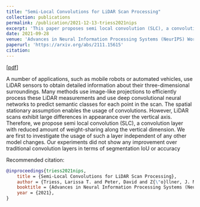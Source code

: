 ```yaml
---
title: "Semi-Local Convolutions for LiDAR Scan Processing"
collection: publications
permalink: /publication/2021-12-13-triess2021nips
excerpt: 'This paper proposes semi local convolution (SLC), a convolution layer with reduced amount of weight-sharing along the vertical dimension.'
date: 2021-09-28
venue: 'Advances in Neural Information Processing Systems (NeurIPS) Workshops'
paperurl: 'https://arxiv.org/abs/2111.15615'
citation:
---
```

[[pdf](https://arxiv.org/pdf/2111.15615.pdf)]

A number of applications, such as mobile robots or automated vehicles, use LiDAR sensors to obtain detailed information about their three-dimensional surroundings.
Many methods use image-like projections to efficiently process these LiDAR measurements and use deep convolutional neural networks to predict semantic classes for each point in the scan.
The spatial stationary assumption enables the usage of convolutions.
However, LiDAR scans exhibit large differences in appearance over the vertical axis.
Therefore, we propose semi local convolution (SLC), a convolution layer with reduced amount of weight-sharing along the vertical dimension.
We are first to investigate the usage of such a layer independent of any other model changes.
Our experiments did not show any improvement over traditional convolution layers in terms of segmentation IoU or accuracy

Recommended citation:
```bibtex
@inproceedings{triess2021nips,
    title = {Semi-Local Convolutions for LiDAR Scan Processing},
    author = {Triess, Larissa T. and Peter, David and Z{\"o}llner, J. Marius},
    booktitle = {Advances in Neural Information Processing Systems (NeurIPS) Workshops},
    year = {2021},
}

```
